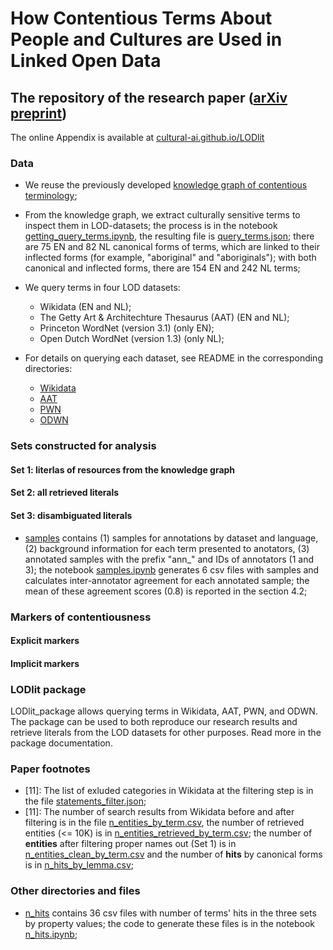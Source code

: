 # How Contentious Terms About People and Cultures are Used in Linked Open Data
## The repository of the research paper ([arXiv preprint](https://doi.org/10.48550/arXiv.2311.10757))

The online Appendix is available at [cultural-ai.github.io/LODlit](https://cultural-ai.github.io/LODlit/)

### Data

* We reuse the previously developed [knowledge graph of contentious terminology](https://doi.org/10.1007/978-3-031-33455-9_30);
* From the knowledge graph, we extract culturally sensitive terms to inspect them in LOD-datasets; the process is in the notebook [getting_query_terms.ipynb](getting_query_terms.ipynb), the resulting file is [query_terms.json](query_terms.json); there are 75 EN and 82 NL canonical forms of terms, which are linked to their inflected forms (for example, "aboriginal" and "aboriginals"); with both canonical and inflected forms, there are 154 EN and 242 NL terms;
* We query terms in four LOD datasets:
  * Wikidata (EN and NL);
  * The Getty Art & Architechture Thesaurus (AAT) (EN and NL);
  * Princeton WordNet (version 3.1) (only EN);
  * Open Dutch WordNet (version 1.3) (only NL);
  
* For details on querying each dataset, see README in the corresponding directories:
  * [Wikidata](Wikidata)
  * [AAT](AAT)
  * [PWN](PWN)
  * [ODWN](ODWN)

### Sets constructed for analysis

  #### Set 1: literlas of resources from the knowledge graph
  #### Set 2: all retrieved literals
  #### Set 3: disambiguated literals
  * [samples](samples) contains (1) samples for annotations by dataset and language, (2) background information for each term presented to anotators, (3) annotated samples with the prefix "ann_" and IDs of annotators (1 and 3); the notebook [samples.ipynb](samples.ipynb) generates 6 csv files with samples and calculates inter-annotator agreement for each annotated sample; the mean of these agreement scores (0.8) is reported in the section 4.2; 


### Markers of contentiousness

  #### Explicit markers
  #### Implicit markers

### LODlit package

LODlit_package allows querying terms in Wikidata, AAT, PWN, and ODWN.
The package can be used to both reproduce our research results and retrieve literals from the LOD datasets for other purposes.
Read more in the package documentation.
  
### Paper footnotes

* \[11]: The list of exluded categories in Wikidata at the filtering step is in the file [statements_filter.json](Wikidata/statements_filter.json);
* \[11]: The number of search results from Wikidata before and after filtering is in the file [n_entities_by_term.csv](Wikidata/n_entities_by_term.csv), the number of retrieved entities (<= 10K) is in [n_entities_retrieved_by_term.csv](Wikidata/n_entities_retrieved_by_term.csv); the number of **entities** after filtering proper names out (Set 1) is in [n_entities_clean_by_term.csv](Wikidata/n_entities_clean_by_term.csv) and the number of **hits** by canonical forms is in [n_hits_by_lemma.csv](Wikidata/n_hits_by_lemma.csv);

### Other directories and files

* [n_hits](n_hits) contains 36 csv files with number of terms' hits in the three sets by property values; the code to generate these files is in the notebook [n_hits.ipynb](n_hits.ipynb);
